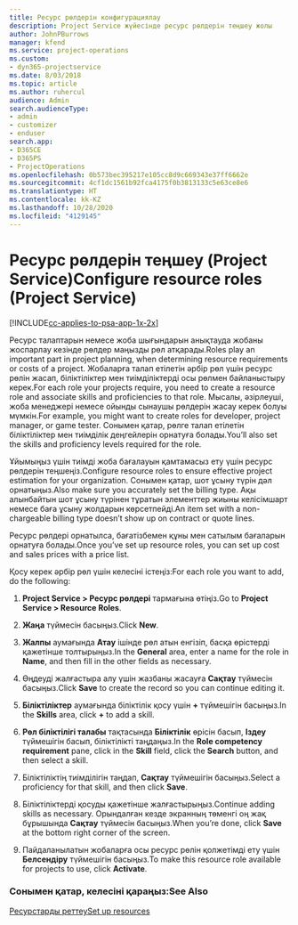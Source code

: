 ```yaml
---
title: Ресурс рөлдерін конфигурациялау
description: Project Service жүйесінде ресурс рөлдерін теңшеу жолы
author: JohnPBurrows
manager: kfend
ms.service: project-operations
ms.custom:
- dyn365-projectservice
ms.date: 8/03/2018
ms.topic: article
ms.author: ruhercul
audience: Admin
search.audienceType:
- admin
- customizer
- enduser
search.app:
- D365CE
- D365PS
- ProjectOperations
ms.openlocfilehash: 0b573bec395217e105cc8d9c669343e37ff6662e
ms.sourcegitcommit: 4cf1dc1561b92fca4175f0b3813133c5e63ce8e6
ms.translationtype: HT
ms.contentlocale: kk-KZ
ms.lasthandoff: 10/28/2020
ms.locfileid: "4129145"
---
```

# <a name="configure-resource-roles-project-service"></a><span data-ttu-id="83c35-103">Ресурс рөлдерін теңшеу (Project Service)</span><span class="sxs-lookup"><span data-stu-id="83c35-103">Configure resource roles (Project Service)</span></span>

[!INCLUDE[cc-applies-to-psa-app-1x-2x](../includes/cc-applies-to-psa-app-1x-2x.md)]

<span data-ttu-id="83c35-104">Ресурс талаптарын немесе жоба шығындарын анықтауда жобаны жоспарлау кезінде рөлдер маңызды рөл атқарады.</span><span class="sxs-lookup"><span data-stu-id="83c35-104">Roles play an important part in project planning, when determining resource requirements or costs of a project.</span></span> <span data-ttu-id="83c35-105">Жобаларға талап етілетін әрбір рөл үшін ресурс рөлін жасап, біліктіліктер мен тиімділіктерді осы рөлмен байланыстыру керек.</span><span class="sxs-lookup"><span data-stu-id="83c35-105">For each role your projects require, you need to create a resource role and associate skills and proficiencies to that role.</span></span> <span data-ttu-id="83c35-106">Мысалы, әзірлеуші, жоба менеджері немесе ойынды сынаушы рөлдерін жасау керек болуы мүмкін.</span><span class="sxs-lookup"><span data-stu-id="83c35-106">For example, you might want to create roles for developer, project manager, or game tester.</span></span> <span data-ttu-id="83c35-107">Сонымен қатар, рөлге талап етілетін біліктіліктер мен тиімділік деңгейлерін орнатуға болады.</span><span class="sxs-lookup"><span data-stu-id="83c35-107">You’ll also set the skills and proficiency levels required for the role.</span></span>  
  
 <span data-ttu-id="83c35-108">Ұйымыңыз үшін тиімді жоба бағалауын қамтамасыз ету үшін ресурс рөлдерін теңшеңіз.</span><span class="sxs-lookup"><span data-stu-id="83c35-108">Configure resource roles to ensure effective project estimation for your organization.</span></span>  <span data-ttu-id="83c35-109">Сонымен қатар, шот ұсыну түрін дәл орнатыңыз.</span><span class="sxs-lookup"><span data-stu-id="83c35-109">Also make sure you accurately set the billing type.</span></span> <span data-ttu-id="83c35-110">Ақы алынбайтын шот ұсыну түрінен тұратын элементтер жиыны келісімшарт немесе баға ұсыну жолдарын көрсетпейді.</span><span class="sxs-lookup"><span data-stu-id="83c35-110">An item set with a non-chargeable billing type doesn’t show up on contract or quote lines.</span></span>  
  
 <span data-ttu-id="83c35-111">Ресурс рөлдері орнатылса, бағатізбемен құны мен сатылым бағаларын орнатуға болады.</span><span class="sxs-lookup"><span data-stu-id="83c35-111">Once you’ve set up resource roles, you can set up cost and sales prices with a price list.</span></span>  
  
 <span data-ttu-id="83c35-112">Қосу керек әрбір рөл үшін келесіні істеңіз:</span><span class="sxs-lookup"><span data-stu-id="83c35-112">For each role you want to add, do the following:</span></span>  
  
1.  <span data-ttu-id="83c35-113">**Project Service > Ресурс рөлдері** тармағына өтіңіз.</span><span class="sxs-lookup"><span data-stu-id="83c35-113">Go to **Project Service > Resource Roles**.</span></span>  
  
2.  <span data-ttu-id="83c35-114">**Жаңа** түймесін басыңыз.</span><span class="sxs-lookup"><span data-stu-id="83c35-114">Click **New**.</span></span>  
  
3.  <span data-ttu-id="83c35-115">**Жалпы** аумағында **Атау** ішінде рөл атын енгізіп, басқа өрістерді қажетінше толтырыңыз.</span><span class="sxs-lookup"><span data-stu-id="83c35-115">In the **General** area, enter a name for the role in **Name**, and then fill in the other fields as necessary.</span></span>  
  
4.  <span data-ttu-id="83c35-116">Өңдеуді жалғастыра алу үшін жазбаны жасауға **Сақтау** түймесін басыңыз.</span><span class="sxs-lookup"><span data-stu-id="83c35-116">Click **Save** to create the record so you can continue editing it.</span></span>  
  
5.  <span data-ttu-id="83c35-117">**Біліктіліктер** аумағында біліктілік қосу үшін **+** түймешігін басыңыз.</span><span class="sxs-lookup"><span data-stu-id="83c35-117">In the **Skills** area, click **+** to add a skill.</span></span>  
  
6.  <span data-ttu-id="83c35-118">**Рөл біліктілігі талабы** тақтасында **Біліктілік** өрісін басып, **Іздеу** түймешігін басып, біліктілікті таңдаңыз.</span><span class="sxs-lookup"><span data-stu-id="83c35-118">In the **Role competency requirement** pane, click in the **Skill** field, click the **Search** button, and then select a skill.</span></span>  
  
7.  <span data-ttu-id="83c35-119">Біліктіліктің тиімділігін таңдап, **Сақтау** түймешігін басыңыз.</span><span class="sxs-lookup"><span data-stu-id="83c35-119">Select a proficiency for that skill, and then click **Save**.</span></span>  
  
8.  <span data-ttu-id="83c35-120">Біліктіліктерді қосуды қажетінше жалғастырыңыз.</span><span class="sxs-lookup"><span data-stu-id="83c35-120">Continue adding skills as necessary.</span></span> <span data-ttu-id="83c35-121">Орындалған кезде экранның төменгі оң жақ бұрышында **Сақтау** түймесін басыңыз.</span><span class="sxs-lookup"><span data-stu-id="83c35-121">When you’re done, click **Save** at the bottom right corner of the screen.</span></span>  
  
9. <span data-ttu-id="83c35-122">Пайдаланылатын жобаларға осы ресурс рөлін қолжетімді ету үшін **Белсендіру** түймешігін басыңыз.</span><span class="sxs-lookup"><span data-stu-id="83c35-122">To make this resource role available for projects to use, click **Activate**.</span></span>  
  
### <a name="see-also"></a><span data-ttu-id="83c35-123">Сонымен қатар, келесіні қараңыз:</span><span class="sxs-lookup"><span data-stu-id="83c35-123">See Also</span></span>  
 [<span data-ttu-id="83c35-124">Ресурстарды реттеу</span><span class="sxs-lookup"><span data-stu-id="83c35-124">Set up resources</span></span>](../psa/set-up-resources.md)
